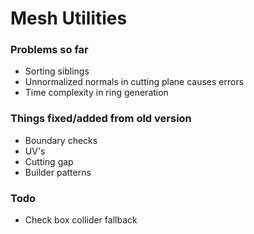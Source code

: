 
# Mesh Utilities

### Problems so far
 - Sorting siblings
 - Unnormalized normals in cutting plane causes errors
 - Time complexity in ring generation

### Things fixed/added from old version
 - Boundary checks
 - UV's
 - Cutting gap
 - Builder patterns

### Todo
 - Check box collider fallback